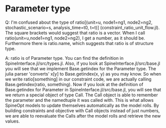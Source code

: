 # Parameter type

Q: I'm confused about the type of ratio\[(unit=u, node1=ng1, node2=ng2, stochastic\_scenario=s, analysis\_time=t0, t=t)\] (constraint\_ratio\_unit\_flow.jl). The square brackets would suggest that ratio is a vector. When I call ratio(unit=u,node1=ng1, node2=ng2), I get a number, as it should be. Furthermore there is ratio.name, which suggests that ratio is of structure type.

A: ratio is of Parameter type. You can find the definition in SpineInterface.jl/src/types.jl. Also, if you look at SpineInterface.jl/src/base.jl you will see that we implement Base.getindex for the Parameter type. The julia parser 'converts' x\[y\] to Base.getindex(x, y) as you may know. So when we write ratio\[something\] in our constraint code, we are actually calling Base.getindex(ratio, something). Now if you look at the definition of Base.getindex for Parameter in SpineInterface.jl/src/base.jl, you will see that we return a special object of type Call. The Call object is able to remember the parameter and the namedtuple it was called with. This is what allows SpineOpt models to update themselves automatically as the model rolls. By building constraints and objective with Call objects instead of just numbers, we are able to reevaluate the Calls after the model rolls and retrieve the new values.